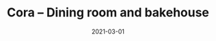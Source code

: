 ---
path: "/work/cora"
date: "2021-03-01"
title: "Cora – Dining room and bakehouse"
projectSummary: Ecommerce platform to generate pre-orders before official opening, purchase products and view ever changing menu
websiteLink: https://www.coraleeds.co.uk/
skillsInvolved:
  - <a href="/process/design">Design</a>
  - <a href="/process/wireframes">Wireframes</a>
  - Project Management
row1title: Challenge
row1content: >
  New Dining room and bakehouse based in Boston Spa by chef Elizabeth Cottam, required a new simple one-page website which could host the ever-changing menus, fulfil pre-orders before the store opened, buy the products with requested time allocation and book tables.

row2title: Design
row2content: >
  As this is a one-page website – the menu tabs act as anchor links – and is a fixed top navigation as you scroll through the website – with quick access to section of the website you want to access. 
  
  A sitemap was created to ensure all the correct copy and sections were on the website, but condensed and easy to navigate through. 

row3title: Wireframe
row3content: >
   Wireframes were created for desktop and mobile, including how the menu would work on mobile. These were provided to the designer and developer. 

row4title: End Product
row4content: >
  Simple and easy to navigate website, containing all the relevant information without feeling cluttered and overbearing. The fixed top nav provides easy navigation to the right section of the website without taking you away from the homepage. Users can easily reserve a table, or buy and pick up an order.


row1image: ../media/cora-cs-new.jpg
row2image: ../media/cora-research.jpg
row3image: ../media/cora-wireframes.jpg
row4image: ../media/cora-homepage.jpg
---